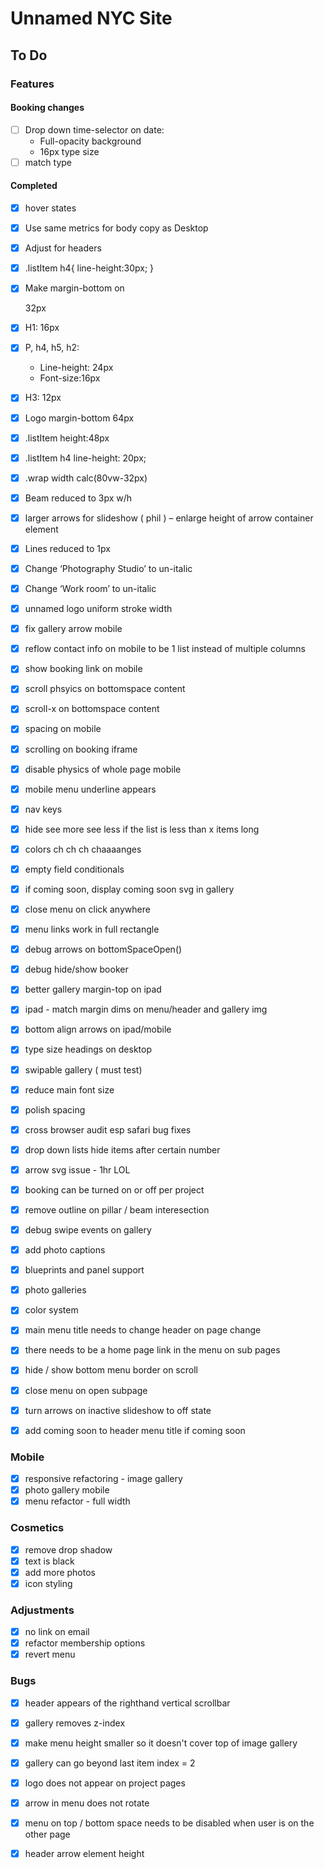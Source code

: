 # Unnamed NYC Site

## To Do

### Features

#### Booking changes
- [ ] Drop down time-selector on date:
  - Full-opacity background
  - 16px type size
- [ ] match type

#### Completed
- [X] hover states
- [x] Use same metrics for body copy as Desktop
- [x] Adjust for headers
- [x] .listItem h4{ line-height:30px; }
- [x] Make margin-bottom on <section> 32px
- [x] H1: 16px
- [x] P, h4, h5, h2:
   - Line-height: 24px
   - Font-size:16px
- [x] H3: 12px
- [x] Logo margin-bottom 64px
- [x] .listItem height:48px
- [x] .listItem h4 line-height: 20px;
- [x] .wrap width calc(80vw-32px)
- [x] Beam reduced to 3px w/h
- [x] larger arrows for slideshow ( phil ) – enlarge height of arrow container element
- [x] Lines reduced to 1px
- [X] Change ‘Photography Studio’ to un-italic
- [X] Change ‘Work room’ to un-italic

- [x] unnamed logo uniform stroke width
- [X] fix gallery arrow mobile
- [x] reflow contact info on mobile to be 1 list instead of multiple columns
- [X] show booking link on mobile
- [X] scroll phsyics on bottomspace content
- [X] scroll-x on bottomspace content
- [X] spacing on mobile
- [X] scrolling on booking iframe
- [X] disable physics of whole page mobile
- [X] mobile menu underline appears
- [X] nav keys
- [X] hide see more see less if the list is less than x items long
- [X] colors ch ch ch chaaaanges
- [X] empty field conditionals
- [X] if coming soon, display coming soon svg in gallery
- [X] close menu on click anywhere
- [X] menu links work in full rectangle
- [X] debug arrows on bottomSpaceOpen()
- [X] debug hide/show booker
- [X] better gallery margin-top on ipad
- [X] ipad - match margin dims on menu/header and gallery img
- [X] bottom align arrows on ipad/mobile
- [X] type size headings on desktop
- [x] swipable gallery ( must test)
- [x] reduce main font size
- [x] polish spacing
- [X] cross browser audit esp safari bug fixes
- [X] drop down lists hide items after certain number
- [X] arrow svg issue - 1hr LOL
- [X] booking can be turned on or off per project
- [x] remove outline on pillar / beam interesection
- [x] debug swipe events on gallery
- [x] add photo captions
- [x] blueprints and panel support
- [x] photo galleries
- [x] color system
- [x] main menu title needs to change header on page change
- [x] there needs to be a home page link in the menu on sub pages
- [x] hide / show bottom menu border on scroll
- [x] close menu on open subpage
- [x] turn arrows on inactive slideshow to off state
- [x] add coming soon to header menu title if coming soon

### Mobile
- [x]  responsive refactoring - image gallery
- [x]  photo gallery mobile
- [x]  menu refactor - full width

### Cosmetics
- [X] remove drop shadow
- [x]  text is black
- [x]  add more photos
- [x]  icon styling

### Adjustments
- [x] no link on email
- [x] refactor membership options
- [x] revert menu

### Bugs
- [X] header appears of the righthand vertical scrollbar

- [x] gallery removes z-index
- [x] make menu height smaller so it doesn't cover top of image gallery
- [x] gallery can go beyond last item index = 2
- [x] logo does not appear on project pages
- [x] arrow in menu does not rotate
- [x] menu on top / bottom space needs to be disabled when user is on the other page
- [x] header arrow element height
